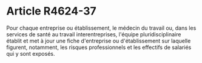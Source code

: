 # Article R4624-37

Pour chaque entreprise ou établissement, le médecin du travail ou, dans les services de santé au travail interentreprises, l'équipe pluridisciplinaire établit et met à jour une fiche d'entreprise ou d'établissement sur laquelle figurent, notamment, les risques professionnels et les effectifs de salariés qui y sont exposés.